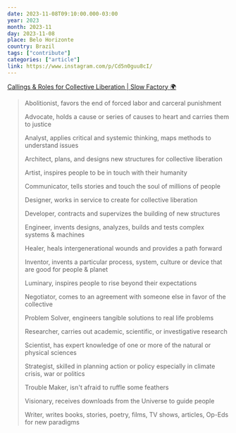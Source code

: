 ```yaml
---
date: 2023-11-08T09:10:00.000-03:00
year: 2023
month: 2023-11
day: 2023-11-08
place: Belo Horizonte
country: Brazil
tags: ["contribute"]
categories: ["article"]
link: https://www.instagram.com/p/Cd5n0guu8cI/
---
```

[Callings & Roles for Collective Liberation | Slow Factory 🌍](https://www.instagram.com/p/Cd5n0guu8cI/)

> Abolitionist, favors the end of forced labor and carceral punishment
>
> Advocate, holds a cause or series of causes to heart and carries them to justice
>
> Analyst, applies critical and systemic thinking, maps methods to understand issues
>
> Architect, plans, and designs new structures for collective liberation
>
> Artist, inspires people to be in touch with their humanity
>
> Communicator, tells stories and touch the soul of millions of people
>
> Designer, works in service to create for collective liberation
>
> Developer, contracts and supervizes the building of new structures
>
> Engineer, invents designs, analyzes, builds and tests complex systems & machines
>
> Healer, heals intergenerational wounds and provides a path forward
>
> Inventor, invents a particular process, system, culture or device that are good for people & planet
>
> Luminary, inspires people to rise beyond their expectations
>
> Negotiator, comes to an agreement with someone else in favor of the collective
>
> Problem Solver, engineers tangible solutions to real life problems
>
> Researcher, carries out academic, scientific, or investigative research
>
> Scientist, has expert knowledge of one or more of the natural or physical sciences
>
> Strategist, skilled in planning action or policy especially in climate crisis, war or politics
>
> Trouble Maker, isn't afraid to ruffle some feathers
>
> Visionary, receives downloads from the Universe to guide people
>
> Writer, writes books, stories, poetry, films, TV shows, articles, Op-Eds for new paradigms
